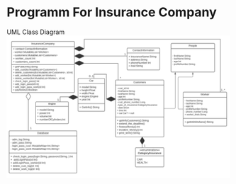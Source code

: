 # Programm For Insurance Company
UML Class Diagram
 ![ur](https://github.com/goodluck3301/Insurance_Company/blob/master/UML%20Insurance%20Programm.png)
